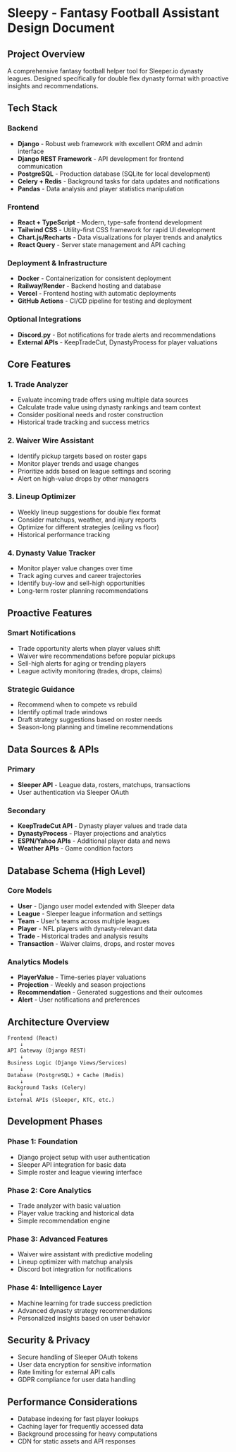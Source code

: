 # Sleepy - Fantasy Football Assistant Design Document

## Project Overview
A comprehensive fantasy football helper tool for Sleeper.io dynasty leagues. Designed specifically for double flex dynasty format with proactive insights and recommendations.

## Tech Stack

### Backend
- **Django** - Robust web framework with excellent ORM and admin interface
- **Django REST Framework** - API development for frontend communication
- **PostgreSQL** - Production database (SQLite for local development)
- **Celery + Redis** - Background tasks for data updates and notifications
- **Pandas** - Data analysis and player statistics manipulation

### Frontend
- **React + TypeScript** - Modern, type-safe frontend development
- **Tailwind CSS** - Utility-first CSS framework for rapid UI development
- **Chart.js/Recharts** - Data visualizations for player trends and analytics
- **React Query** - Server state management and API caching

### Deployment & Infrastructure
- **Docker** - Containerization for consistent deployment
- **Railway/Render** - Backend hosting and database
- **Vercel** - Frontend hosting with automatic deployments
- **GitHub Actions** - CI/CD pipeline for testing and deployment

### Optional Integrations
- **Discord.py** - Bot notifications for trade alerts and recommendations
- **External APIs** - KeepTradeCut, DynastyProcess for player valuations

## Core Features

### 1. Trade Analyzer
- Evaluate incoming trade offers using multiple data sources
- Calculate trade value using dynasty rankings and team context
- Consider positional needs and roster construction
- Historical trade tracking and success metrics

### 2. Waiver Wire Assistant
- Identify pickup targets based on roster gaps
- Monitor player trends and usage changes
- Prioritize adds based on league settings and scoring
- Alert on high-value drops by other managers

### 3. Lineup Optimizer
- Weekly lineup suggestions for double flex format
- Consider matchups, weather, and injury reports
- Optimize for different strategies (ceiling vs floor)
- Historical performance tracking

### 4. Dynasty Value Tracker
- Monitor player value changes over time
- Track aging curves and career trajectories
- Identify buy-low and sell-high opportunities
- Long-term roster planning recommendations

## Proactive Features

### Smart Notifications
- Trade opportunity alerts when player values shift
- Waiver wire recommendations before popular pickups
- Sell-high alerts for aging or trending players
- League activity monitoring (trades, drops, claims)

### Strategic Guidance
- Recommend when to compete vs rebuild
- Identify optimal trade windows
- Draft strategy suggestions based on roster needs
- Season-long planning and timeline recommendations

## Data Sources & APIs

### Primary
- **Sleeper API** - League data, rosters, matchups, transactions
- User authentication via Sleeper OAuth

### Secondary
- **KeepTradeCut API** - Dynasty player values and trade data
- **DynastyProcess** - Player projections and analytics
- **ESPN/Yahoo APIs** - Additional player data and news
- **Weather APIs** - Game condition factors

## Database Schema (High Level)

### Core Models
- **User** - Django user model extended with Sleeper data
- **League** - Sleeper league information and settings
- **Team** - User's teams across multiple leagues
- **Player** - NFL players with dynasty-relevant data
- **Trade** - Historical trades and analysis results
- **Transaction** - Waiver claims, drops, and roster moves

### Analytics Models
- **PlayerValue** - Time-series player valuations
- **Projection** - Weekly and season projections
- **Recommendation** - Generated suggestions and their outcomes
- **Alert** - User notifications and preferences

## Architecture Overview

```
Frontend (React)
    ↓
API Gateway (Django REST)
    ↓
Business Logic (Django Views/Services)
    ↓
Database (PostgreSQL) + Cache (Redis)
    ↓
Background Tasks (Celery)
    ↓
External APIs (Sleeper, KTC, etc.)
```

## Development Phases

### Phase 1: Foundation
- Django project setup with user authentication
- Sleeper API integration for basic data
- Simple roster and league viewing interface

### Phase 2: Core Analytics
- Trade analyzer with basic valuation
- Player value tracking and historical data
- Simple recommendation engine

### Phase 3: Advanced Features
- Waiver wire assistant with predictive modeling
- Lineup optimizer with matchup analysis
- Discord bot integration for notifications

### Phase 4: Intelligence Layer
- Machine learning for trade success prediction
- Advanced dynasty strategy recommendations
- Personalized insights based on user behavior

## Security & Privacy
- Secure handling of Sleeper OAuth tokens
- User data encryption for sensitive information
- Rate limiting for external API calls
- GDPR compliance for user data handling

## Performance Considerations
- Database indexing for fast player lookups
- Caching layer for frequently accessed data
- Background processing for heavy computations
- CDN for static assets and API responses